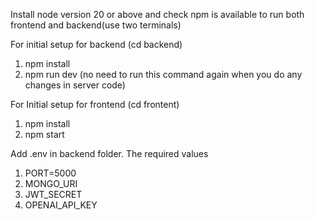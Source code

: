 Install node version 20 or above and check npm is available to run both frontend and backend(use two terminals)

For initial setup for backend (cd backend)
1. npm install
2. npm run dev (no need to run this command again when you do any changes in server code)

For Initial setup for frontend (cd frontent)
1. npm install
2. npm start

Add .env in backend folder. The required values
1. PORT=5000
2. MONGO_URI
3. JWT_SECRET
4. OPENAI_API_KEY
